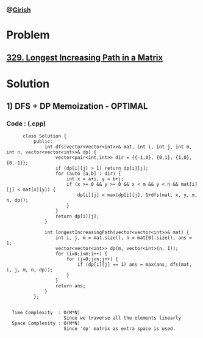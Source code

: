 ### @[Girish](https://www.linkedin.com/in/girish-sudhakar/)

# Problem

## [329. Longest Increasing Path in a Matrix](https://leetcode.com/problems/longest-increasing-path-in-a-matrix/)


# Solution 

## 1) DFS + DP Memoization - OPTIMAL

       
      
      
   ### Code : (.cpp)
    
          class Solution {
              public:
                  int dfs(vector<vector<int>>& mat, int i, int j, int m, int n, vector<vector<int>>& dp) {
                      vector<pair<int,int>> dir = {{-1,0}, {0,1}, {1,0}, {0,-1}};
                      if (dp[i][j] > 1) return dp[i][j];
                      for (auto [a,b] : dir) {
                          int x = a+i, y = b+j;
                          if (x >= 0 && y >= 0 && x < m && y < n && mat[i][j] < mat[x][y]) {
                              dp[i][j] = max(dp[i][j], 1+dfs(mat, x, y, m, n, dp)); 
                          }
                      }
                      return dp[i][j];
                  }

                  int longestIncreasingPath(vector<vector<int>>& mat) {
                      int i, j, m = mat.size(), n = mat[0].size(), ans = 1;
                      vector<vector<int>> dp(m, vector<int>(n, 1));
                      for (i=0;i<m;i++) {
                          for (j=0;j<n;j++) {
                              if (dp[i][j] == 1) ans = max(ans, dfs(mat, i, j, m, n, dp));
                          }
                      }
                      return ans;
                  }
              };

 
      Time Complexity  : O(M*N) 
                         Since we traverse all the elements linearly
      Space Complexity : O(M*N)
                         Since 'dp' matrix as extra space is used.

